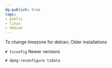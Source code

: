 ```yaml
---
dg-publish: true
tags:
- public
- linux
- debian
---
```


To change timezone for debian;
Older installations

`# tzconfig`
Newer versions

`# dpkg-reconfigure tzdata`